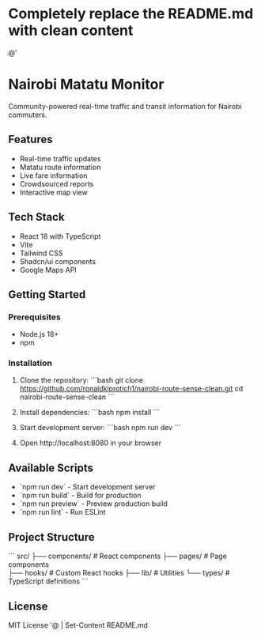 # Completely replace the README.md with clean content
@'
# Nairobi Matatu Monitor

Community-powered real-time traffic and transit information for Nairobi commuters.

## Features

- Real-time traffic updates
- Matatu route information  
- Live fare information
- Crowdsourced reports
- Interactive map view

## Tech Stack

- React 18 with TypeScript
- Vite
- Tailwind CSS
- Shadcn/ui components
- Google Maps API

## Getting Started

### Prerequisites
- Node.js 18+
- npm

### Installation
1. Clone the repository:
\`\`\`bash
git clone https://github.com/ronaldkiprotich1/nairobi-route-sense-clean.git
cd nairobi-route-sense-clean
\`\`\`

2. Install dependencies:
\`\`\`bash
npm install
\`\`\`

3. Start development server:
\`\`\`bash
npm run dev
\`\`\`

4. Open http://localhost:8080 in your browser

## Available Scripts

- \`npm run dev\` - Start development server
- \`npm run build\` - Build for production  
- \`npm run preview\` - Preview production build
- \`npm run lint\` - Run ESLint

## Project Structure

\`\`\`
src/
├── components/     # React components
├── pages/         # Page components  
├── hooks/         # Custom React hooks
├── lib/           # Utilities
└── types/         # TypeScript definitions
\`\`\`

## License

MIT License
'@ | Set-Content README.md
